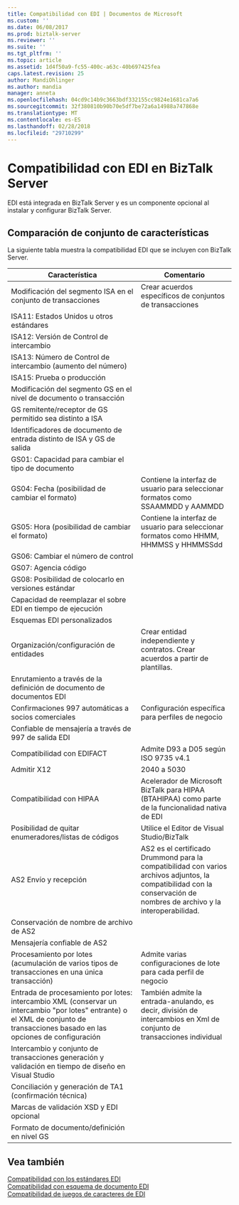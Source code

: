 ```yaml
---
title: Compatibilidad con EDI | Documentos de Microsoft
ms.custom: ''
ms.date: 06/08/2017
ms.prod: biztalk-server
ms.reviewer: ''
ms.suite: ''
ms.tgt_pltfrm: ''
ms.topic: article
ms.assetid: 1d4f50a9-fc55-400c-a63c-40b697425fea
caps.latest.revision: 25
author: MandiOhlinger
ms.author: mandia
manager: anneta
ms.openlocfilehash: 04cd9c14b9c3663bdf332155cc9824e1681ca7a6
ms.sourcegitcommit: 32f380810b90b70e5df7be72a6a14988a747868e
ms.translationtype: MT
ms.contentlocale: es-ES
ms.lasthandoff: 02/28/2018
ms.locfileid: "29710299"
---
```

# <a name="edi-support-in-biztalk-server"></a>Compatibilidad con EDI en BizTalk Server
EDI está integrada en BizTalk Server y es un componente opcional al instalar y configurar BizTalk Server. 
  
## <a name="feature-set-comparison-chart"></a>Comparación de conjunto de características  
 La siguiente tabla muestra la compatibilidad EDI que se incluyen con BizTalk Server.
  
|Característica|Comentario|  
|---|---|
|Modificación del segmento ISA en el conjunto de transacciones| Crear acuerdos específicos de conjuntos de transacciones|  
|ISA11: Estados Unidos u otros estándares| |  
|ISA12: Versión de Control de intercambio| |  
|ISA13: Número de Control de intercambio (aumento del número)| |  
|ISA15: Prueba o producción| |  
|Modificación del segmento GS en el nivel de documento o transacción| |  
|GS remitente/receptor de GS permitido sea distinto a ISA| |  
|Identificadores de documento de entrada distinto de ISA y GS de salida| |  
|GS01: Capacidad para cambiar el tipo de documento| |  
|GS04: Fecha (posibilidad de cambiar el formato)|Contiene la interfaz de usuario para seleccionar formatos como SSAAMMDD y AAMMDD|  
|GS05: Hora (posibilidad de cambiar el formato)|Contiene la interfaz de usuario para seleccionar formatos como HHMM, HHMMSS y HHMMSSdd|  
|GS06: Cambiar el número de control| |  
|GS07: Agencia código| |  
|GS08: Posibilidad de colocarlo en versiones estándar| |  
|Capacidad de reemplazar el sobre EDI en tiempo de ejecución| |  
|Esquemas EDI personalizados| |  
|Organización/configuración de entidades|Crear entidad independiente y contratos. Crear acuerdos a partir de plantillas.|  
|Enrutamiento a través de la definición de documento de documentos EDI| |  
|Confirmaciones 997 automáticas a socios comerciales|Configuración específica para perfiles de negocio|  
|Confiable de mensajería a través de 997 de salida EDI| |  
|Compatibilidad con EDIFACT|Admite D93 a D05 según ISO 9735 v4.1|  
|Admitir X12|2040 a 5030|  
|Compatibilidad con HIPAA| Acelerador de Microsoft BizTalk para HIPAA (BTAHIPAA) como parte de la funcionalidad nativa de EDI|  
|Posibilidad de quitar enumeradores/listas de códigos|Utilice el Editor de Visual Studio/BizTalk|  
|AS2 Envío y recepción| AS2 es el certificado Drummond para la compatibilidad con varios archivos adjuntos, la compatibilidad con la conservación de nombres de archivo y la interoperabilidad.|  
|Conservación de nombre de archivo de AS2| |  
|Mensajería confiable de AS2| |  
|Procesamiento por lotes (acumulación de varios tipos de transacciones en una única transacción)|Admite varias configuraciones de lote para cada perfil de negocio|  
|Entrada de procesamiento por lotes: intercambio XML (conservar un intercambio "por lotes" entrante) o el XML de conjunto de transacciones basado en las opciones de configuración|También admite la entrada-anulando, es decir, división de intercambios en Xml de conjunto de transacciones individual|  
|Intercambio y conjunto de transacciones generación y validación en tiempo de diseño en Visual Studio| |  
|Conciliación y generación de TA1 (confirmación técnica)| |  
|Marcas de validación XSD y EDI opcional| |  
|Formato de documento/definición en nivel GS| |  
  
## <a name="see-also"></a>Vea también  
 [Compatibilidad con los estándares EDI](../core/edi-standards-support.md)   
 [Compatibilidad con esquema de documento EDI](../core/edi-document-schema-support.md)   
 [Compatibilidad de juegos de caracteres de EDI](../core/edi-character-set-support.md)